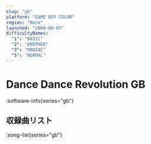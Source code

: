 ```yaml
---
slug: "gb"
platform: "GAME BOY COLOR"
region: "None"
launched: "2000-08-03"
difficultyNames:
  "1": "BASIC"
  "2": "ANOTHER"
  "3": "MANIAC"
  "5": "NORMAL"
---
```


# Dance Dance Revolution GB

:software-info{series="gb"}

## 収録曲リスト

:song-list{series="gb"}
